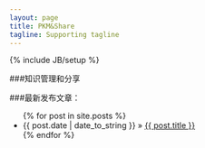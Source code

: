 ```yaml
---
layout: page
title: PKM&Share
tagline: Supporting tagline
---
```

{% include JB/setup %}

###知识管理和分享
	
###最新发布文章： 	

<ul class="posts">
{% for post in site.posts %}
<li><span>{{ post.date | date_to_string }}</span> &raquo; <a href="{{ BASE_PATH }}{{ post.url }}">{{ post.title }}</a></li>
{% endfor %}
</ul>
